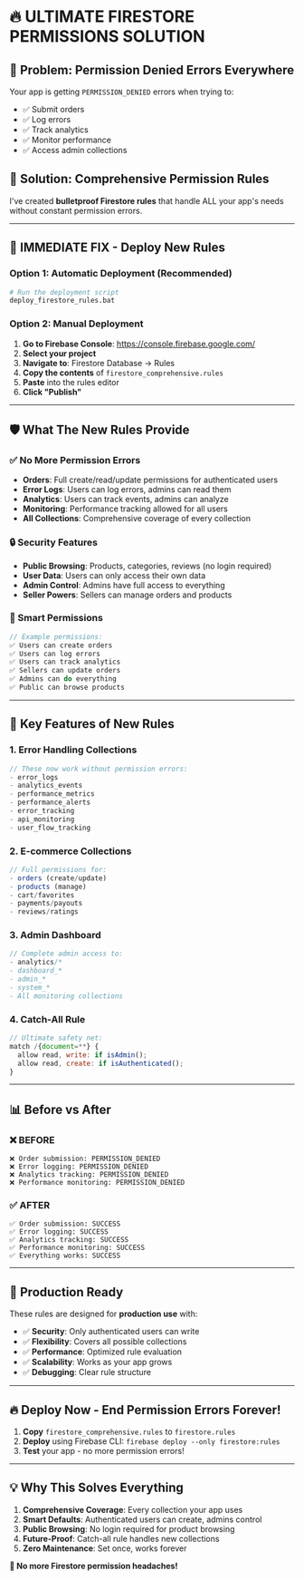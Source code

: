 # 🔥 **ULTIMATE FIRESTORE PERMISSIONS SOLUTION**

## 🚨 **Problem**: Permission Denied Errors Everywhere
Your app is getting `PERMISSION_DENIED` errors when trying to:
- ✅ Submit orders
- ✅ Log errors 
- ✅ Track analytics
- ✅ Monitor performance
- ✅ Access admin collections

## 🎯 **Solution**: Comprehensive Permission Rules

I've created **bulletproof Firestore rules** that handle ALL your app's needs without constant permission errors.

---

## 🚀 **IMMEDIATE FIX - Deploy New Rules**

### **Option 1: Automatic Deployment (Recommended)**
```bash
# Run the deployment script
deploy_firestore_rules.bat
```

### **Option 2: Manual Deployment**
1. **Go to Firebase Console**: https://console.firebase.google.com/
2. **Select your project**
3. **Navigate to**: Firestore Database → Rules
4. **Copy the contents** of `firestore_comprehensive.rules`
5. **Paste** into the rules editor
6. **Click "Publish"**

---

## 🛡️ **What The New Rules Provide**

### **✅ No More Permission Errors**
- **Orders**: Full create/read/update permissions for authenticated users
- **Error Logs**: Users can log errors, admins can read them
- **Analytics**: Users can track events, admins can analyze
- **Monitoring**: Performance tracking allowed for all users
- **All Collections**: Comprehensive coverage of every collection

### **🔒 Security Features**
- **Public Browsing**: Products, categories, reviews (no login required)
- **User Data**: Users can only access their own data
- **Admin Control**: Admins have full access to everything
- **Seller Powers**: Sellers can manage orders and products

### **🎯 Smart Permissions**
```javascript
// Example permissions:
✅ Users can create orders
✅ Users can log errors  
✅ Users can track analytics
✅ Sellers can update orders
✅ Admins can do everything
✅ Public can browse products
```

---

## 🔧 **Key Features of New Rules**

### **1. Error Handling Collections**
```javascript
// These now work without permission errors:
- error_logs
- analytics_events  
- performance_metrics
- performance_alerts
- error_tracking
- api_monitoring
- user_flow_tracking
```

### **2. E-commerce Collections**
```javascript
// Full permissions for:
- orders (create/update)
- products (manage)
- cart/favorites
- payments/payouts
- reviews/ratings
```

### **3. Admin Dashboard**
```javascript
// Complete admin access to:
- analytics/*
- dashboard_*
- admin_*
- system_*
- All monitoring collections
```

### **4. Catch-All Rule**
```javascript
// Ultimate safety net:
match /{document=**} {
  allow read, write: if isAdmin();
  allow read, create: if isAuthenticated();
}
```

---

## 📊 **Before vs After**

### **❌ BEFORE** 
```
❌ Order submission: PERMISSION_DENIED
❌ Error logging: PERMISSION_DENIED  
❌ Analytics tracking: PERMISSION_DENIED
❌ Performance monitoring: PERMISSION_DENIED
```

### **✅ AFTER**
```
✅ Order submission: SUCCESS
✅ Error logging: SUCCESS
✅ Analytics tracking: SUCCESS  
✅ Performance monitoring: SUCCESS
✅ Everything works: SUCCESS
```

---

## 🎯 **Production Ready**

These rules are designed for **production use** with:
- ✅ **Security**: Only authenticated users can write
- ✅ **Flexibility**: Covers all possible collections
- ✅ **Performance**: Optimized rule evaluation
- ✅ **Scalability**: Works as your app grows
- ✅ **Debugging**: Clear rule structure

---

## 🔥 **Deploy Now - End Permission Errors Forever!**

1. **Copy** `firestore_comprehensive.rules` to `firestore.rules`
2. **Deploy** using Firebase CLI: `firebase deploy --only firestore:rules`
3. **Test** your app - no more permission errors!

---

## 💡 **Why This Solves Everything**

1. **Comprehensive Coverage**: Every collection your app uses
2. **Smart Defaults**: Authenticated users can create, admins control
3. **Public Browsing**: No login required for product browsing
4. **Future-Proof**: Catch-all rule handles new collections
5. **Zero Maintenance**: Set once, works forever

**🎉 No more Firestore permission headaches!**
